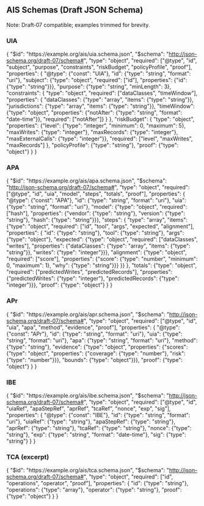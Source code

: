 ## AIS Schemas (Draft JSON Schema)

Note: Draft‑07 compatible; examples trimmed for brevity.

### UIA
{
  "$id": "https://example.org/ais/uia.schema.json",
  "$schema": "http://json-schema.org/draft-07/schema#",
  "type": "object",
  "required": ["@type", "id", "subject", "purpose", "constraints", "riskBudget", "policyProfile", "proof"],
  "properties": {
    "@type": {"const": "UIA"},
    "id": {"type": "string", "format": "uri"},
    "subject": {"type": "object", "required": ["id"], "properties": {"id": {"type": "string"}}},
    "purpose": {"type": "string", "minLength": 3},
    "constraints": {
      "type": "object",
      "required": ["dataClasses", "timeWindow"],
      "properties": {
        "dataClasses": {"type": "array", "items": {"type": "string"}},
        "jurisdictions": {"type": "array", "items": {"type": "string"}},
        "timeWindow": {"type": "object", "properties": {"notAfter": {"type": "string", "format": "date-time"}}, "required": ["notAfter"]}
      }
    },
    "riskBudget": {
      "type": "object",
      "properties": {"level": {"type": "integer", "minimum": 0, "maximum": 5}, "maxWrites": {"type": "integer"}, "maxRecords": {"type": "integer"}, "maxExternalCalls": {"type": "integer"}},
      "required": ["level", "maxWrites", "maxRecords"]
    },
    "policyProfile": {"type": "string"},
    "proof": {"type": "object"}
  }
}

### APA
{
  "$id": "https://example.org/ais/apa.schema.json",
  "$schema": "http://json-schema.org/draft-07/schema#",
  "type": "object",
  "required": ["@type", "id", "uia", "model", "steps", "totals", "proof"],
  "properties": {
    "@type": {"const": "APA"},
    "id": {"type": "string", "format": "uri"},
    "uia": {"type": "string", "format": "uri"},
    "model": {"type": "object", "required": ["hash"], "properties": {"vendor": {"type": "string"}, "version": {"type": "string"}, "hash": {"type": "string"}}},
    "steps": {
      "type": "array",
      "items": {"type": "object", "required": ["id", "tool", "args", "expected", "alignment"],
        "properties": {
          "id": {"type": "string"},
          "tool": {"type": "string"},
          "args": {"type": "object"},
          "expected": {"type": "object", "required": ["dataClasses", "writes"], "properties": {"dataClasses": {"type": "array", "items": {"type": "string"}}, "writes": {"type": "integer"}}},
          "alignment": {"type": "object", "required": ["score"], "properties": {"score": {"type": "number", "minimum": 0, "maximum": 1}, "why": {"type": "string"}}}
        }}
    },
    "totals": {"type": "object", "required": ["predictedWrites", "predictedRecords"], "properties": {"predictedWrites": {"type": "integer"}, "predictedRecords": {"type": "integer"}}},
    "proof": {"type": "object"}
  }
}

### APr
{
  "$id": "https://example.org/ais/apr.schema.json",
  "$schema": "http://json-schema.org/draft-07/schema#",
  "type": "object",
  "required": ["@type", "id", "uia", "apa", "method", "evidence", "proof"],
  "properties": {
    "@type": {"const": "APr"},
    "id": {"type": "string", "format": "uri"},
    "uia": {"type": "string", "format": "uri"},
    "apa": {"type": "string", "format": "uri"},
    "method": {"type": "string"},
    "evidence": {"type": "object", "properties": {"scores": {"type": "object", "properties": {"coverage": {"type": "number"}, "risk": {"type": "number"}}}, "bounds": {"type": "object"}}},
    "proof": {"type": "object"}
  }
}

### IBE
{
  "$id": "https://example.org/ais/ibe.schema.json",
  "$schema": "http://json-schema.org/draft-07/schema#",
  "type": "object",
  "required": ["@type", "id", "uiaRef", "apaStepRef", "aprRef", "tcaRef", "nonce", "exp", "sig"],
  "properties": {
    "@type": {"const": "IBE"},
    "id": {"type": "string", "format": "uri"},
    "uiaRef": {"type": "string"},
    "apaStepRef": {"type": "string"},
    "aprRef": {"type": "string"},
    "tcaRef": {"type": "string"},
    "nonce": {"type": "string"},
    "exp": {"type": "string", "format": "date-time"},
    "sig": {"type": "string"}
  }
}

### TCA (excerpt)
{
  "$id": "https://example.org/ais/tca.schema.json",
  "$schema": "http://json-schema.org/draft-07/schema#",
  "type": "object",
  "required": ["id", "operations", "operator", "proof"],
  "properties": {
    "id": {"type": "string"},
    "operations": {"type": "array"},
    "operator": {"type": "string"},
    "proof": {"type": "object"}
  }
}


